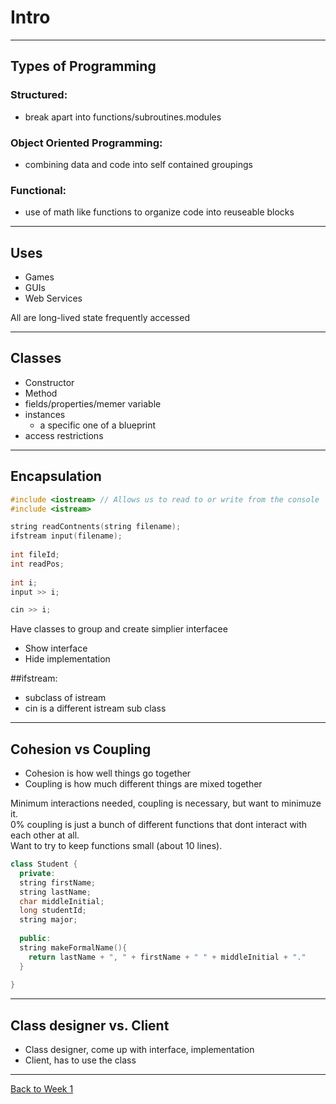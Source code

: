 # Intro 
---

## Types of Programming

### Structured:
- break apart into functions/subroutines.modules

### Object Oriented Programming:
- combining data and code into self contained groupings

### Functional:
- use of math like functions to organize code into reuseable blocks

---

## Uses
- Games
- GUIs
- Web Services

All are long-lived state frequently accessed

---

## Classes
- Constructor
- Method
- fields/properties/memer variable
- instances 
  - a specific one of a blueprint
- access restrictions

---

## Encapsulation
  
  ```c++
  #include <iostream> // Allows us to read to or write from the console
  #include <istream>
  
  string readContnents(string filename);
  ifstream input(filename);
   
  int fileId;
  int readPos;
   
  int i;
  input >> i; 
  
  cin >> i;
  ```
 
Have classes to group and create simplier interfacee

- Show interface
- Hide implementation

##ifstream:
- subclass of istream
- cin is a different istream sub class

---

## Cohesion vs Coupling
- Cohesion is how well things go together
- Coupling is how much different things are mixed together

Minimum interactions needed, coupling is necessary, but want to minimuze it. <br>
0% coupling is just a bunch of different functions that dont interact with each other at all. <br>
Want to try to keep functions small (about 10 lines).

```c++
class Student {
  private:
  string firstName;
  string lastName;
  char middleInitial;
  long studentId;
  string major;
  
  public:
  string makeFormalName(){
    return lastName + ", " + firstName + " " + middleInitial + "."
  }
  
}

```

---

## Class designer vs. Client
- Class designer, come up with interface, implementation
- Client, has to use the class

---

[Back to Week 1](w1.md)
